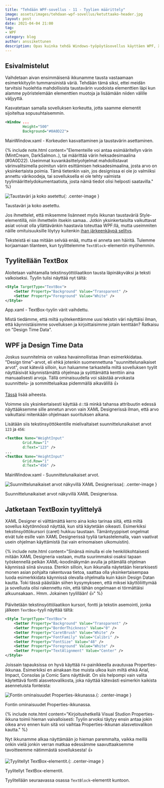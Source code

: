 ```yaml
---
title: "Tehdään WPF-sovellus - 11 - Tyylien määrittely"
image: assets/images/tehdaan-wpf-sovellus/ketuttaako-header.jpg
layout: post
date: 2021-04-04 21:00
tag:
- WPF
category: blog
author: anssikettunen
description: Opas kuinka tehdä Windows-työpöytäsovellus käyttäen WPF, XAML ja C#. Tässä osassa lisätään uudet tyylit eri tyyppisille elementeille.
---
```


## Esivalmistelut

Vaihdetaan aivan ensimmäisenä ikkunamme tausta vastaamaan esimerkkityylin tummansinistä väriä. Tehdään tämä siksi, ettei meidän tarvitsisi huolehtia mahdollisista taustavärin vuodoista elementtien läpi kun alamme pyöristelemään elementtien muotoja ja lisäämään niiden välille väljyyttä.

Kasvatetaan samalla sovelluksen korkeutta, jotta saamme elementit sijoiteltua sopusuhtaisemmin.

```xml
<Window ...
        Height="500"
        Background="#0A0D22">
```
<figcaption>MainWindow.xaml - Korkeuden kasvattaminen ja taustavärin asettaminen.</figcaption>

{% include note.html content="Elementeille voi antaa esimääritellyn värin (MintCream, DarkSalmon..), tai määrittää värin heksadesimaalina (#0A0D22). Useimmat kuvankäsittelyohjelmat mahdollistavat värinvalitsimella poimitun värin esittämisen heksadesimaalina, josta arvo on yksinkertaista poimia. Tämä tietenkin vain, jos designissa ei ole jo valmiiksi annettu värikoodeja, tai sovelluksella ei ole tehty valmista tyylimäärittelydokumentaatiota, josta nämä tiedot olisi helposti saatavilla." %}

![Taustaväri ja koko asetettu][1]{: .center-image }
<figcaption class="caption">Taustaväri ja koko asetettu.</figcaption>

Jos ihmettelet, että miksemme lisänneet myös ikkunan taustaväriä Style-elementillä, niin ihmettelin itsekin samaa.. Jotkin yksinkertaisilta vaikuttavat asiat voivat olla yllättävänkin haastavia toteuttaa WPF:llä, mutta useimmiten näille omituisuuksille löytyy kuitenkin [ihan järkeenkäypä selitys](https://stackoverflow.com/questions/6902126/why-doesnt-style-setting-of-the-window-background-work).

Teksteistä ei saa mitään selvää enää, mutta ei anneta sen häiritä. Tulemme korjaamaan tilanteen, kun tyylittelemme `TextBlock`-elementin myöhemmin.

## Tyylitellään TextBox

Aloitetaan vaihtamalla tekstinsyöttölaatikon tausta läpinäkyväksi ja teksti valkoiseksi. Tyylin tulisi näyttää nyt tältä:

```xml
<Style TargetType="TextBox">
    <Setter Property="Background" Value="Transparent" />
    <Setter Property="Foreground" Value="White" />
</Style>
```
<figcaption>App.xaml - TextBox-tyylin värit vaihdettu.</figcaption>

Mistä tiedämme, että miltä syötekenttämme uusi tekstin väri näyttäisi ilman, että käynnistäisimme sovelluksen ja kirjoittaisimme jotain kenttään? Ratkaisu on "Design Time Data".

## WPF ja Design Time Data

Joskus suunnitelmia on vaikea havainnollistaa ilman esimerkkidataa. "Design time"-arvot, eli ehkä jotenkin suomennettuna "suunnittelunaikaiset arvot", ovat käteviä silloin, kun haluamme tarkastella miltä sovelluksen tyylit näyttäisivät käynnistämättä ohjelmaa ja syöttämättä kenttiin aina manuaalisesti arvoja. Tällä ominaisuudella voi säästää arvokasta suunnittelu- ja sommitteluaikaa pidemmällä aikavälillä 👍

[Tässä](https://docs.microsoft.com/en-us/visualstudio/xaml-tools/xaml-designtime-data) lisää aiheesta.

Voimme siis yksinkertaisesti käyttää `d:`:tä minkä tahansa attribuutin edessä näyttääksemme sille annetun arvon vain XAML Designerissä ilman, että arvo vaikuttaisi mitenkään ohjelmaan suorituksen aikana.

Lisätään siis tekstinsyöttökentille mielivaltaiset suunnittelunaikaiset arvot `123` ja `456`:

```xml
<TextBox Name="WeightInput"
        Grid.Row="1"
        d:Text="123" />
...
<TextBox Name="HeightInput"
        Grid.Row="1"
        d:Text="456" />
```
<figcaption>MainWindow.xaml - Suunnittelunaikaiset arvot.</figcaption>

![Suunnittelunaikaiset arvot näkyvillä XAML Designerissa][2]{: .center-image }
<figcaption class="caption">Suunnittelunaikaiset arvot näkyvillä XAML Designerissa.</figcaption>

## Jatketaan TextBoxin tyylittelyä

XAML Designer ei välttämättä kerro aina koko tarinaa siitä, että miltä sovellus _käytännössä_ näyttää, kun sitä käytetään oikeasti. Esimerkiksi tekstinsyöttökursori (caret) hukkuu taustaan. Tämäntyyppiset ongelmat eivät tule esille vain XAML Designerissä tyyliä tarkastelemalla, vaan vaativat usein ohjelman käyttämistä (tai vain erinomaisen ulkomuistin).

{% include note.html content="Sinänsä minulla ei ole henkilökohtaisesti mitään XAML Designeria vastaan, mutta suurimmaksi osaksi tapaan työskennellä pelkän XAML-koodinäkymän avulla ja pitämällä ohjelman käynnissä siinä sivussa. Etenkin silloin, kun ikkunalla näytetään hierarkisesti monen asian pohjalta rakentuvaa tietoa, saattaa olla yksinkertaisempaa luoda esimerkkidata käynnissä olevalla ohjelmalla kuin käsin Design Datan kautta. Toki tässä päästään siihen kysymykseen, että miksei käyttöliittymää ja sovellusta olisi rakennettu niin, että tähän ongelmaan ei törmättäisi alkuunsakaan.. Hmm. Jokainen tyylillään! 👍" %}

Päivitetään tekstinsyöttölaatikon kursori, fontti ja tekstin asemointi, jonka jälkeen `TextBox`-tyyli näyttää tältä:

```xml
<Style TargetType="TextBox">
    <Setter Property="Background" Value="Transparent" />
    <Setter Property="BorderThickness" Value="0" />
    <Setter Property="CaretBrush" Value="White" />
    <Setter Property="FontFamily" Value="Calibri" />
    <Setter Property="FontSize" Value="48" />
    <Setter Property="Foreground" Value="White" />
    <Setter Property="TextAlignment" Value="Center" />
</Style>
```

Joissain tapauksissa on hyvä käyttää `F4`-painikkeella avautuvaa Properties-ikkunaa. Esimerkiksi en ainakaan itse muista ulkoa kuin miltä ehkä Arial, Impact, Consolas ja Comic Sans näyttävät. On siis helpompi vain valita käytettävä fontti alasvetovalikosta, joka näyttää kätevästi esimerkin kaikista asennetuista fonteista:

![Fontin ominaisuudet Properties-ikkunassa.][3]{: .center-image }
<figcaption class="caption">Fontin ominaisuudet Properties-ikkunassa.</figcaption>

{% include note.html content="Kirjoitushetkellä Visual Studion Properties-ikkuna toimii hieman vaivalloisesti: Tyylin arvoksi täytyy ensin antaa jokin oikea arvo ennen kuin sitä voi vaihtaa Properties-ikkunan alasvetovalikon kautta." %}

Nyt ikkunamme alkaa näyttämään jo hieman paremmalta, vaikka meillä onkin vielä jonkin verran matkaa edessämme saavuttaaksemme tavoitteemme nätimmästä sovelluksesta! 👍

![Tyylitellyt TextBox-elementit.][4]{: .center-image }
<figcaption class="caption">Tyylitellyt TextBox-elementit.</figcaption>

Tyylitellään seuraavassa osassa `TextBlock`-elementit kuntoon.

[1]: /assets/images/tehdaan-wpf-sovellus/11-01.jpg
[2]: /assets/images/tehdaan-wpf-sovellus/11-02.jpg
[3]: /assets/images/tehdaan-wpf-sovellus/11-03.jpg
[4]: /assets/images/tehdaan-wpf-sovellus/11-04.jpg